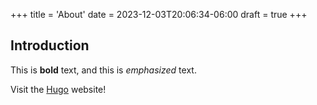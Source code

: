 +++
title = 'About'
date = 2023-12-03T20:06:34-06:00
draft = true
+++
## Introduction

This is **bold** text, and this is *emphasized* text.

Visit the [Hugo](https://gohugo.io) website!